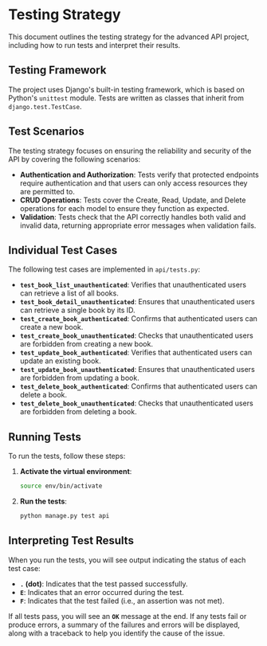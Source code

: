 # Testing Strategy

This document outlines the testing strategy for the advanced API project, including how to run tests and interpret their results.

## Testing Framework

The project uses Django's built-in testing framework, which is based on Python's `unittest` module. Tests are written as classes that inherit from `django.test.TestCase`.

## Test Scenarios

The testing strategy focuses on ensuring the reliability and security of the API by covering the following scenarios:

- **Authentication and Authorization**: Tests verify that protected endpoints require authentication and that users can only access resources they are permitted to.
- **CRUD Operations**: Tests cover the Create, Read, Update, and Delete operations for each model to ensure they function as expected.
- **Validation**: Tests check that the API correctly handles both valid and invalid data, returning appropriate error messages when validation fails.

## Individual Test Cases

The following test cases are implemented in `api/tests.py`:

- **`test_book_list_unauthenticated`**: Verifies that unauthenticated users can retrieve a list of all books.
- **`test_book_detail_unauthenticated`**: Ensures that unauthenticated users can retrieve a single book by its ID.
- **`test_create_book_authenticated`**: Confirms that authenticated users can create a new book.
- **`test_create_book_unauthenticated`**: Checks that unauthenticated users are forbidden from creating a new book.
- **`test_update_book_authenticated`**: Verifies that authenticated users can update an existing book.
- **`test_update_book_unauthenticated`**: Ensures that unauthenticated users are forbidden from updating a book.
- **`test_delete_book_authenticated`**: Confirms that authenticated users can delete a book.
- **`test_delete_book_unauthenticated`**: Checks that unauthenticated users are forbidden from deleting a book.

## Running Tests

To run the tests, follow these steps:

1. **Activate the virtual environment**:

   ```bash
   source env/bin/activate
   ```

2. **Run the tests**:

   ```bash
   python manage.py test api
   ```

## Interpreting Test Results

When you run the tests, you will see output indicating the status of each test case:

- **`.` (dot)**: Indicates that the test passed successfully.
- **`E`**: Indicates that an error occurred during the test.
- **`F`**: Indicates that the test failed (i.e., an assertion was not met).

If all tests pass, you will see an **`OK`** message at the end. If any tests fail or produce errors, a summary of the failures and errors will be displayed, along with a traceback to help you identify the cause of the issue.
